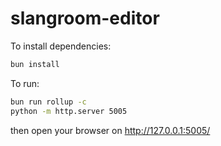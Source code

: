 # slangroom-editor

To install dependencies:

```bash
bun install
```

To run:

```bash
bun run rollup -c
python -m http.server 5005
```

then open your browser on http://127.0.0.1:5005/
